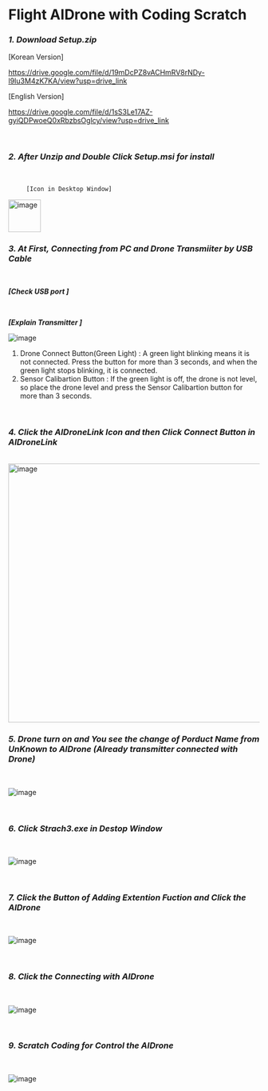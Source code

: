 # Flight AIDrone with Coding Scratch

### ***1. Download Setup.zip***     

[Korean Version]

https://drive.google.com/file/d/19mDcPZ8vACHmRV8rNDy-l9Iu3M4zK7KA/view?usp=drive_link

[English Version]

https://drive.google.com/file/d/1sS3Le17AZ-gyiQDPwoeQ0xRbzbsOglcy/view?usp=drive_link

<br/>

### ***2. After Unzip and Double Click Setup.msi for install***      

<br/>

         [Icon in Desktop Window]     

<img width="65" alt="image" src="https://github.com/user-attachments/assets/0155113c-e11c-457f-bc95-20d2a050714c">


<br/>

### ***3. At First, Connecting from PC and Drone Transmiiter by USB Cable***    


  

<br/>

***[Check USB port ]***    


     

<br/>

***[Explain Transmitter ]*** 

![image](https://github.com/user-attachments/assets/3f89d0c4-2320-4d79-a366-c60465108c93)

1. Drone Connect Button(Green Light) :  A green light blinking means it is not connected. Press the button for more than 3 seconds, and when the green light stops blinking, it is connected.
2. Sensor Calibartion Button :  If the green light is off, the drone is not level, so place the drone level and press the Sensor Calibartion button for more than 3 seconds.


<br/>

### ***4. Click the AIDroneLink Icon and then Click Connect Button in AIDroneLink***

<br/>

<img width="518" alt="image" src="https://github.com/user-attachments/assets/06ea2e5d-7ab6-42bd-b297-fd5fc2507bad">



<br/>

### ***5. Drone turn on and You see the change of Porduct Name from UnKnown to AIDrone (Already transmitter connected with Drone)*** 

<br/>
   
 ![image](https://github.com/user-attachments/assets/fa951086-cb7a-46a1-b9e8-a9df0d5c9aa7)   

<br/>

### ***6. Click Strach3.exe in Destop Window***   

<br/>

![image](https://github.com/user-attachments/assets/a3e862dd-24f3-4a0b-a7e6-a46c5ff91321)


<br/>

### ***7. Click the Button of Adding Extention Fuction and Click the AIDrone***        

<br/>

![image](https://github.com/user-attachments/assets/14c03d60-ee99-483e-b636-9ed252134560)

<br/>

### ***8. Click the Connecting with AIDrone***    

<br/>

![image](https://github.com/user-attachments/assets/81ec4193-596b-4892-a039-1a06ed97a119)

<br/>

### ***9. Scratch Coding for Control the AIDrone***   

<br/>

![image](https://github.com/user-attachments/assets/25a5336a-5f39-4332-ace6-add7962af09f)








